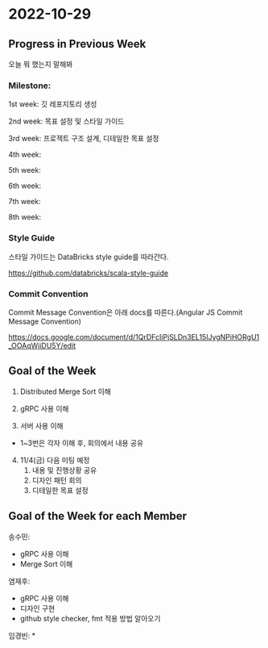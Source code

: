 # 2022-10-29

## Progress in Previous Week

오늘 뭐 했는지 말해봐 



### Milestone:

1st week: 깃 레포지토리 생성

2nd week: 목표 설정 및 스타일 가이드

3rd week: 프로젝트 구조 설계, 디테일한 목표 설정

4th week: 

5th week: 

6th week: 

7th week: 

8th week: 

### Style Guide

스타일 가이드는 DataBricks style guide를 따라간다.

https://github.com/databricks/scala-style-guide

### Commit Convention

Commit Message Convention은 아래 docs를 따른다.(Angular JS Commit Message Convention)

https://docs.google.com/document/d/1QrDFcIiPjSLDn3EL15IJygNPiHORgU1_OOAqWjiDU5Y/edit

## Goal of the Week

1. Distributed Merge Sort 이해

2. gRPC 사용 이해

3. 서버 사용 이해

* 1~3번은 각자 이해 후, 회의에서 내용 공유

4. 11/4(금) 다음 미팅 예정
   1. 내용 및 진행상황 공유
   2. 디자인 패턴 회의
   3. 디테일한 목표 설정

## Goal of the Week for each Member

송수민:
* gRPC 사용 이해
* Merge Sort 이해

염재후:
* gRPC 사용 이해
* 디자인 구현
* github style checker, fmt 적용 방법 알아오기

임경빈:
* 

